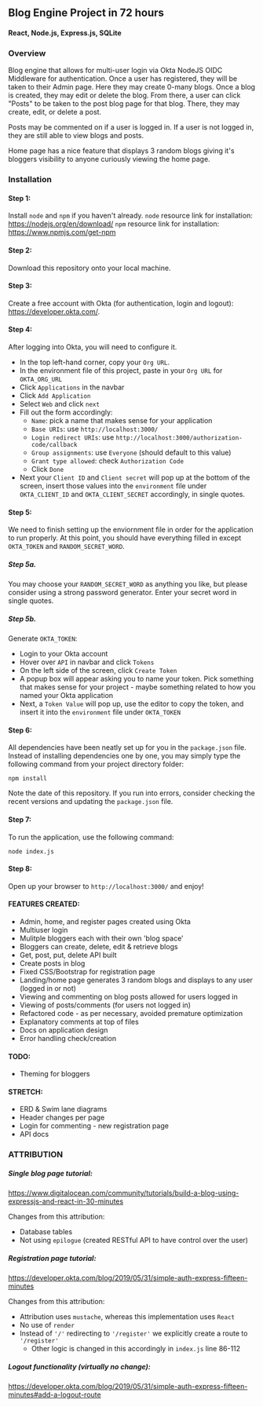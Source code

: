 ## Blog Engine Project in 72 hours
#### React, Node.js, Express.js, SQLite

### Overview

Blog engine that allows for multi-user login via Okta NodeJS OIDC Middleware for authentication. Once a user has registered, they will be taken to their Admin page. Here they may create 0-many blogs. Once a blog is created, they may edit or delete the blog. From there, a user can click "Posts" to be taken to the post blog page for that blog. There, they may create, edit, or delete a post.

Posts may be commented on if a user is logged in. If a user is not logged in, they are still able to view blogs and posts. 

Home page has a nice feature that displays 3 random blogs giving it's bloggers visibility to anyone curiously viewing the home page.


### Installation

#### Step 1:
Install `node` and `npm` if you haven't already. 
`node` resource link for installation: https://nodejs.org/en/download/
`npm` resource link for installation: https://www.npmjs.com/get-npm 

#### Step 2: 
Download this repository onto your local machine.

#### Step 3:
Create a free account with Okta (for authentication, login and logout): https://developer.okta.com/.

#### Step 4:
After logging into Okta, you will need to configure it. 
 - In the top left-hand corner, copy your `Org URL`.
 - In the environment file of this project, paste in your `Org URL` for `OKTA_ORG_URL`
 - Click `Applications` in the navbar
 - Click `Add Application`
 - Select `Web` and click `next`
 - Fill out the form accordingly:
    - `Name`: pick a name that makes sense for your application
    - `Base URIs`: use `http://localhost:3000/`
    - `Login redirect URIs`: use `http://localhost:3000/authorization-code/callback`
    - `Group assignments`: use `Everyone` (should default to this value)
    - `Grant type allowed`: check `Authorization Code`
    - Click `Done`
 - Next your `Client ID` and `Client secret` will pop up at the bottom of the screen, insert those values into the `environment` file under `OKTA_CLIENT_ID` and `OKTA_CLIENT_SECRET` accordingly, in single quotes.

#### Step 5:
We need to finish setting up the enviornment file in order for the application to run properly. At this point, you should have everything filled in except `OKTA_TOKEN` and `RANDOM_SECRET_WORD`. 

##### Step 5a.
You may choose your `RANDOM_SECRET_WORD` as anything you like, but please consider using a strong password generator. Enter your secret word in single quotes. 

##### Step 5b.
Generate `OKTA_TOKEN`:
 - Login to your Okta account
 - Hover over `API` in navbar and click `Tokens`
 - On the left side of the screen, click `Create Token`
 - A popup box will appear asking you to name your token. Pick something that makes sense for your project - maybe something related to how you named your Okta application
 - Next, a `Token Value` will pop up, use the editor to copy the token, and insert it into the `environment` file under `OKTA_TOKEN`

#### Step 6:
All dependencies have been neatly set up for you in the `package.json` file. Instead of installing dependencies one by one, you may simply type the following command from your project directory folder:

`npm install`

Note the date of this repository. If you run into errors, consider checking the recent versions and updating the `package.json` file.


#### Step 7: 
To run the application, use the following command:

`node index.js`

#### Step 8: 
Open up your browser to `http://localhost:3000/` and enjoy!



#### FEATURES CREATED:
- Admin, home, and register pages created using Okta
- Multiuser login
- Mulitple bloggers each with their own 'blog space'
- Bloggers can create, delete, edit & retrieve blogs
- Get, post, put, delete API built
- Create posts in blog
- Fixed CSS/Bootstrap for registration page
- Landing/home page generates 3 random blogs and displays to any user (logged in or not)
- Viewing and commenting on blog posts allowed for users logged in
- Viewing of posts/comments (for users not logged in)
- Refactored code - as per necessary, avoided premature optimization
- Explanatory comments at top of files
- Docs on application design
- Error handling check/creation

#### TODO:
- Theming for bloggers

#### STRETCH:
- ERD & Swim lane diagrams
- Header changes per page
- Login for commenting - new registration page
- API docs


### ATTRIBUTION
##### Single blog page tutorial:

https://www.digitalocean.com/community/tutorials/build-a-blog-using-expressjs-and-react-in-30-minutes

Changes from this attribution:
 - Database tables 
 - Not using `epilogue` (created RESTful API to have control over the user)

##### Registration page tutorial:

https://developer.okta.com/blog/2019/05/31/simple-auth-express-fifteen-minutes

Changes from this attribution:
 - Attribution uses `mustache`, whereas this implementation uses `React`
 - No use of `render`
 - Instead of `'/'` redirecting to `'/register'` we explicitly create a route to `'/register'`
    - Other logic is changed in this accordingly in `index.js` line 86-112

##### Logout functionality (virtually no change):

https://developer.okta.com/blog/2019/05/31/simple-auth-express-fifteen-minutes#add-a-logout-route